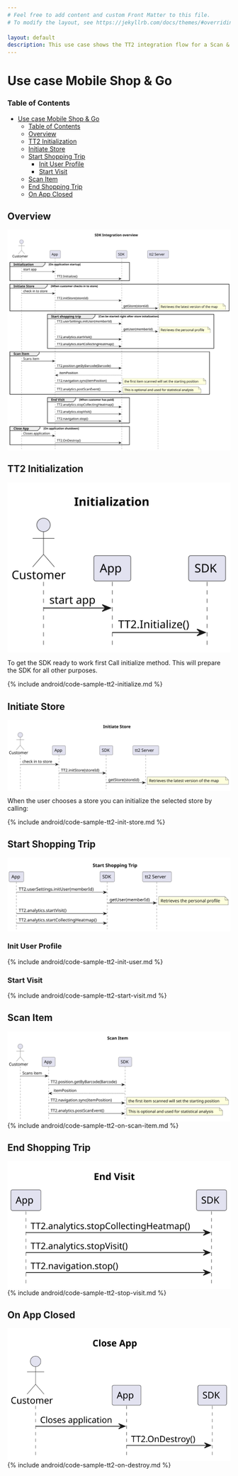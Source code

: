 ```yaml
---
# Feel free to add content and custom Front Matter to this file.
# To modify the layout, see https://jekyllrb.com/docs/themes/#overriding-theme-defaults

layout: default
description: This use case shows the TT2 integration flow for a Scan & Go moblie app.
---
```


# Use case Mobile Shop & Go
### Table of Contents
- [Use case Mobile Shop \& Go](#use-case-mobile-shop--go)
    - [Table of Contents](#table-of-contents)
  - [Overview](#overview)
  - [TT2 Initialization](#tt2-initialization)
  - [Initiate Store](#initiate-store)
  - [Start Shopping Trip](#start-shopping-trip)
    - [Init User Profile](#init-user-profile)
    - [Start Visit](#start-visit)
  - [Scan Item](#scan-item)
  - [End Shopping Trip](#end-shopping-trip)
  - [On App Closed](#on-app-closed)

## Overview
<img align="top" src="../res/usecases/Integration%20Overview.svg">

## TT2 Initialization
<img align="top" src="../res/usecases/Initialization.svg">

To get the SDK ready to work first Call initialize method. This will prepare the SDK for all other purposes.

{% include android/code-sample-tt2-initialize.md %}

## Initiate Store
<img align="top" src="../res/usecases/Initiate%20Store.svg">

When the user chooses a store you can initialize the selected store by calling:

{% include android/code-sample-tt2-init-store.md %}

## Start Shopping Trip
<img align="top" src="../res/usecases/Start%20Shopping%20Trip.svg">

### Init User Profile
{% include android/code-sample-tt2-init-user.md %}

### Start Visit
{% include android/code-sample-tt2-start-visit.md %}

## Scan Item
<img align="top" src="../res/usecases/Scan%20Item.svg">
{% include android/code-sample-tt2-on-scan-item.md %}

## End Shopping Trip
<img align="top" src="../res/usecases/End%20Visit.svg">
{% include android/code-sample-tt2-stop-visit.md %}

## On App Closed
<img align="top" src="../res/usecases/Close%20App.svg">
{% include android/code-sample-tt2-on-destroy.md %}
